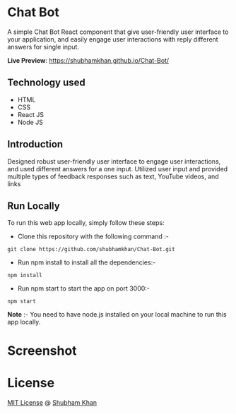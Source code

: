 # Chat Bot

A simple Chat Bot React component that give user-friendly user interface to your application, and easily engage user interactions with reply different answers for single input.

**Live Preview**: https://shubhamkhan.github.io/Chat-Bot/

## Technology used

* HTML
* CSS
* React JS
* Node JS

## Introduction

Designed robust user-friendly user interface to engage user interactions, and used different answers for a one input. Utilized user input and provided multiple types of feedback responses such as text, YouTube videos, and links

## Run Locally

To run this web app locally, simply follow these steps:

- Clone this repository with the following command :-

```
git clone https://github.com/shubhamkhan/Chat-Bot.git
```

- Run npm install to install all the dependencies:-

```
npm install
```

- Run npm start to start the app on port 3000:-

```
npm start
```

**Note** :- You need to have node.js installed on your local machine to run this app locally.

# Screenshot

# License

[MIT License](https://github.com/shubhamkhan/Chat-Bot/blob/master/LICENSE) @ [Shubham Khan](https://github.com/shubhamkhan/)
